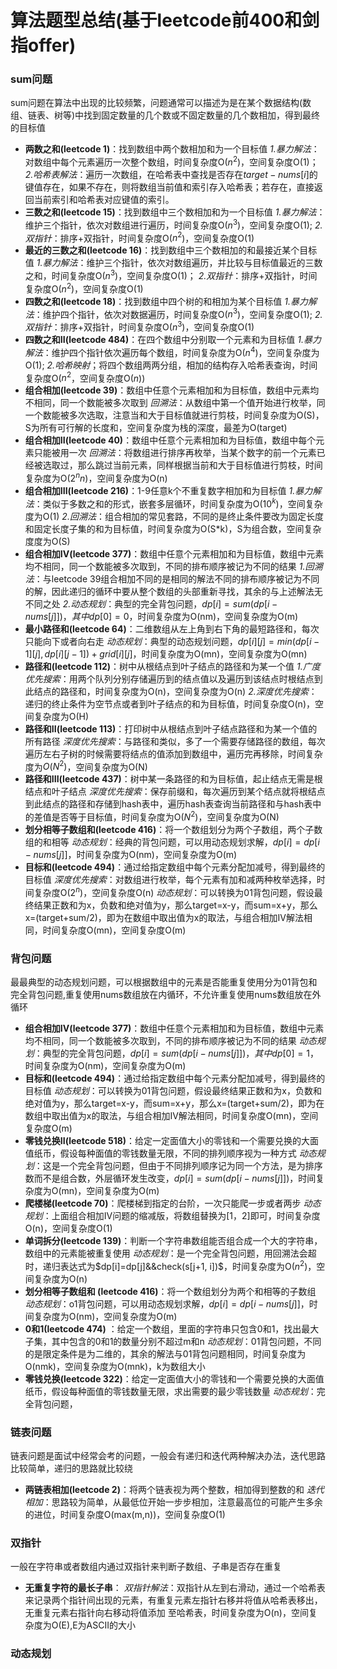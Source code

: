 # 算法题型总结(基于leetcode前400和剑指offer)

### sum问题
sum问题在算法中出现的比较频繁，问题通常可以描述为是在某个数据结构(数组、链表、树等)中找到固定数量的几个数或不固定数量的几个数相加，得到最终的目标值
* **两数之和(leetcode 1)**：找到数组中两个数相加和为一个目标值
    *1.暴力解法*：对数组中每个元素遍历一次整个数组，时间复杂度O($n^2$)，空间复杂度O(1)；
    *2.哈希表解法*：遍历一次数组，在哈希表中查找是否存在$target-nums[i]$的键值存在，如果不存在，则将数组当前值和索引存入哈希表；若存在，直接返回当前索引和哈希表对应键值的索引。
* **三数之和(leetcode 15)**：找到数组中三个数相加和为一个目标值
    *1.暴力解法*：维护三个指针，依次对数组进行遍历，时间复杂度O($n^3$)，空间复杂度O(1);
    *2.双指针*：排序+双指针，时间复杂度O($n^2$)，空间复杂度O(1)
* **最近的三数之和(leetcode 16)**：找到数组中三个数相加的和最接近某个目标值
    *1.暴力解法*：维护三个指针，依次对数组遍历，并比较与目标值最近的三数之和，时间复杂度O($n^3$)，空间复杂度O(1)；
    *2.双指针*：排序+双指针，时间复杂度O($n^2$)，空间复杂度O(1)
* **四数之和(leetcode 18)**：找到数组中四个树的和相加为某个目标值
    *1.暴力解法*：维护四个指针，依次对数据遍历，时间复杂度O($n^3$)，空间复杂度O(1);
    *2.双指针*：排序+双指针，时间复杂度O($n^3$)，空间复杂度O(1)
* **四数之和II(leetcode 484)**：在四个数组中分别取一个元素和为目标值
    *1.暴力解法*：维护四个指针依次遍历每个数组，时间复杂度为O($n^4$)，空间复杂度为O(1);
    *2.哈希映射*；将四个数组两两分组，相加的结构存入哈希表查询，时间复杂度O($n^2$，空间复杂度O($n$))
* **组合相加(leetcode 39)**：数组中任意个元素相加和为目标值，数组中元素均不相同，同一个数能被多次取到
    *回溯法*：从数组中第一个值开始进行枚举，同一个数能被多次选取，注意当和大于目标值就进行剪枝，时间复杂度为O(S)，S为所有可行解的长度和，空间复杂度为栈的深度，最差为O(target)
* **组合相加II(leetcode 40)**：数组中任意个元素相加和为目标值，数组中每个元素只能被用一次
    *回溯法*：将数组进行排序再枚举，当某个数字的前一个元素已经被选取过，那么跳过当前元素，同样根据当前和大于目标值进行剪枝，时间复杂度为O($2^nn$)，空间复杂度为O(n)
* **组合相加III(leetcode 216)**：1-9任意k个不重复数字相加和为目标值
    *1.暴力解法*：类似于多数之和的形式，嵌套多层循环，时间复杂度为O($10^k$)，空间复杂度为O(1)
    *2.回溯法*：组合相加的常见套路，不同的是终止条件要改为固定长度和固定长度子集的和为目标值，时间复杂度为O(S*k)，S为组合数，空间复杂度度为O(S)
* **组合相加IV(leetcode 377)**：数组中任意个元素相加和为目标值，数组中元素均不相同，同一个数能被多次取到，不同的排布顺序被记为不同的结果
    *1.回溯法*：与leetcode 39组合相加不同的是相同的解法不同的排布顺序被记为不同的解，因此递归的循环中要从整个数组的头部重新寻找，其余的与上述解法无不同之处
    *2.动态规划*：典型的完全背包问题，$dp[i] = sum(dp[i-nums[j]])，其中dp[0] = 0$，时间复杂度为O(nm)，空间复杂度为O(m)
* **最小路径和(leetcode 64)**：二维数组从左上角到右下角的最短路径和，每次只能向下或者向右走
    *动态规划*：典型的动态规划问题，$dp[i][j]=min(dp[i-1][j],dp[i][j-1])+grid[i][j]$，时间复杂度为O(mn)，空间复杂度为O(mn)
* **路径和(leetcode 112)**：树中从根结点到叶子结点的路径和为某一个值
    *1.广度优先搜索*：用两个队列分别存储遍历到的结点值以及遍历到该结点时根结点到此结点的路径和，时间复杂度为O(n)，空间复杂度为O(n)
    *2.深度优先搜索*：递归的终止条件为空节点或者到叶子结点的和为目标值，时间复杂度O(n)，空间复杂度为O(H)
* **路径和II(leetcode 113)**：打印树中从根结点到叶子结点路径和为某一个值的所有路径
    *深度优先搜索*：与路径和类似，多了一个需要存储路径的数组，每次遍历左右子树的时候需要将结点的值添加到数组中，遍历完再移除，时间复杂度为$O(N^2)$，空间复杂度为O(N)
* **路径和III(leetcode 437)**：树中某一条路径的和为目标值，起止结点无需是根结点和叶子结点
    *深度优先搜索*：保存前缀和，每次遍历到某个结点就将根结点到此结点的路径和存储到hash表中，遍历hash表查询当前路径和与hash表中的差值是否等于目标值，时间复杂度为O($N^2$)，空间复杂度为O(N)
* **划分相等子数组和(leetcode 416)**：将一个数组划分为两个子数组，两个子数组的和相等
    *动态规划*：经典的背包问题，可以用动态规划求解，$dp[i]=dp[i-nums[j]]$，时间复杂度为O(nm)，空间复杂度为O(m)
* **目标和(leetcode 494)**：通过给指定数组中每个元素分配加减号，得到最终的目标值
    *深度优先搜索*：对数组进行枚举，每个元素有加和减两种枚举选择，时间复杂度O($2^n$)，空间复杂度O(n)
    *动态规划*：可以转换为01背包问题，假设最终结果正数和为x，负数和绝对值为y，那么target=x-y，而sum=x+y，那么x=(target+sum/2)，即为在数组中取出值为x的取法，与组合相加IV解法相同，时间复杂度O(mn)，空间复杂度O(m)
               


### 背包问题
最最典型的动态规划问题，可以根据数组中的元素是否能重复使用分为01背包和完全背包问题,重复使用nums数组放在内循环，不允许重复使用nums数组放在外循环
* **组合相加IV(leetcode 377)**：数组中任意个元素相加和为目标值，数组中元素均不相同，同一个数能被多次取到，不同的排布顺序被记为不同的结果
    *动态规划*：典型的完全背包问题，$dp[i] = sum(dp[i-nums[j]])，其中dp[0] = 1$，时间复杂度为O(nm)，空间复杂度为O(m)
* **目标和(leetcode 494)**：通过给指定数组中每个元素分配加减号，得到最终的目标值
    *动态规划*：可以转换为01背包问题，假设最终结果正数和为x，负数和绝对值为y，那么target=x-y，而sum=x+y，那么x=(target+sum/2)，即为在数组中取出值为x的取法，与组合相加IV解法相同，时间复杂度O(mn)，空间复杂度O(m)
* **零钱兑换II(leetcode 518)**：给定一定面值大小的零钱和一个需要兑换的大面值纸币，假设每种面值的零钱数量无限，不同的排列顺序视为一种方式
    *动态规划*：这是一个完全背包问题，但由于不同排列顺序记为同一个方法，是为排序数而不是组合数，外层循环发生改变，$dp[i]=sum(dp[i-nums[j]])$，时间复杂度为O(mn)，空间复杂度为O(m)
* **爬楼梯(leetcode 70)**：爬楼梯到指定的台阶，一次只能爬一步或者两步
    *动态规划*：上面组合相加IV问题的缩减版，将数组替换为[1，2]即可，时间复杂度O(n)，空间复杂度O(1)
* **单词拆分(leetcode 139)**：判断一个字符串数组能否组合成一个大的字符串，数组中的元素能被重复使用
    *动态规划*：是一个完全背包问题，用回溯法会超时，递归表达式为$dp[i]=dp[j]&&check(s[j+1, i])$，时间复杂度为O($n^2$)，空间复杂度为O(n)
* **划分相等子数组和 (leetcode 416)**：将一个数组划分为两个和相等的子数组
    *动态规划*：o1背包问题，可以用动态规划求解，$dp[i]=dp[i-nums[j]]$，时间复杂度为O(nm)，空间复杂度为O(m)
* **0和1(leetcode 474)** ：给定一个数组，里面的字符串只包含0和1，找出最大子集，其中包含的0和1的数量分别不超过m和n
    *动态规划*：01背包问题，不同的是限定条件是为二维的，其余的解法与01背包问题相同，时间复杂度为O(nmk)，空间复杂度为O(mnk)，k为数组大小
* **零钱兑换(leetcode 322)**：给定一定面值大小的零钱和一个需要兑换的大面值纸币，假设每种面值的零钱数量无限，求出需要的最少零钱数量
    *动态规划*：完全背包问题，
    
### 链表问题
链表问题是面试中经常会考的问题，一般会有递归和迭代两种解决办法，迭代思路比较简单，递归的思路就比较绕
* **两链表相加(leetcode 2)**：将两个链表视为两个整数，相加得到整数的和
    *迭代相加*：思路较为简单，从最低位开始一步步相加，注意最高位的可能产生多余的进位，时间复杂度O(max(m,n))，空间复杂度O(1)

### 双指针
一般在字符串或者数组内通过双指针来判断子数组、子串是否存在重复
* **无重复字符的最长子串**：
    *双指针解法*：双指针从左到右滑动，通过一个哈希表来记录两个指针间出现的元素，有重复元素左指针右移并将值从哈希表移出，无重复元素右指针向右移动将值添加
                         至哈希表，时间复杂度为O(n)，空间复杂度为O(E),E为ASCII的大小

### 动态规划


    